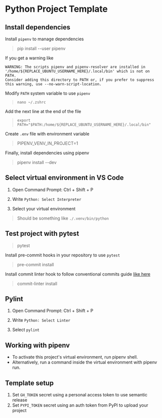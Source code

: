 # Python Project Template

## Install dependencies

Install `pipenv` to manage dependencies

> pip install --user pipenv

If you get a warning like

```
WARNING: The scripts pipenv and pipenv-resolver are installed in '/home/${REPLACE_UBUNTU_USERNAME_HERE}/.local/bin' which is not on PATH.
Consider adding this directory to PATH or, if you prefer to suppress this warning, use --no-warn-script-location.
```

Modify `PATH` system variable to use `pipenv`

> `nano ~/.zshrc`

Add the next line at the end of the file

> `export PATH="$PATH:/home/${REPLACE_UBUNTU_USERNAME_HERE}/.local/bin"`

Create `.env` file with environment variable

> PIPENV_VENV_IN_PROJECT=1

Finally, install dependencies using pipenv

> pipenv install --dev

## Select virtual environment in VS Code

1. Open Command Prompt: Ctrl + Shift + P

2. Write `Python: Select Interpreter`

3. Select your virtual environment

> Should be something like `./.venv/bin/python`

## Test project with pytest

> pytest

Install pre-commit hooks in your repository to use `pytest`

> pre-commit install

Install commit linter hook to follow conventional commits guide [like here](https://www.conventionalcommits.org/en/v1.0.0/)

> commit-linter install

## Pylint

1. Open Command Prompt: Ctrl + Shift + P

2. Write `Python: Select Linter`

3. Select `pylint`

## Working with pipenv

-   To activate this project's virtual environment, run pipenv shell.
-   Alternatively, run a command inside the virtual environment with pipenv run.

## Template setup

1. Set `GH_TOKEN` secret using a personal access token to use semantic release
2. Set `PYPI_TOKEN` secret using an auth token from PyPI to upload your project
